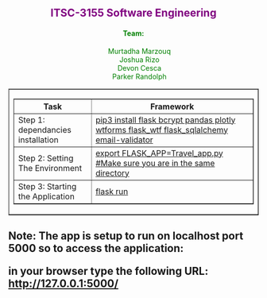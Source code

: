 <h2 style="color: purple; text-align:center">ITSC-3155 Software Engineering </h2>

<h4 style="color: green; text-align:center"><b>Team:</b></h4>
<div >
<ol  style="color: green; text-align:center; list-style:none">
<li>
Murtadha Marzouq
</li>
<li>
Joshua Rizo
</li>
<li>
Devon Cesca</li>
<li>
                    Parker Randolph 
</li>
</ol>                    
</div>


 <table border="1" width = "100%">                    <tr>             <td>                <table border = "1" width = "100%">                   <tr>                      <th>Task</th>                      <th>Framework</th>                   </tr>                   <tr>                      <td>Step 1: dependancies installation</td>                      <td><a href="https://pip.pypa.io/en/stable/">pip3 install flask bcrypt pandas plotly  wtforms flask_wtf flask_sqlalchemy   email-validator
</a></td>                   </tr>                   <tr>                      <td>Step 2: Setting The Environment </td>                      <td><a href="https://flask.palletsprojects.com/en/2.0.x/quickstart/">export FLASK_APP=Travel_app.py #Make sure you are in the same directory</a></td>   
 <tr>
 <td> Step 3: Starting the Application</td> 
  <td><a href="https://c.tenor.com/bedbc9qi-PcAAAAM/rick-ashtley-never-gonna-give-up.gif">flask run</a></td>               
              
 </tr>
 </tr>                </table>             </td>          </tr>                 </table>
 
 <h2>
 <b>Note: <b>The app is setup to run on localhost port 5000 so to access the application:
  <br>

in your browser type the following URL:<b>
http://127.0.0.1:5000/

</h2>



 


                      



